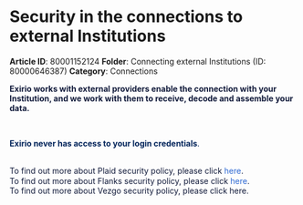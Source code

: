 # Security in the connections to external Institutions

**Article ID**: 80001152124
**Folder**: Connecting external Institutions (ID: 80000646387)
**Category**: Connections

<p dir="ltr"><span style="box-sizing: border-box; color: rgb(3, 37, 91); font-family: "Source Sans Pro", Helvetica, Arial, sans-serif; font-style: normal; font-variant-ligatures: normal; font-variant-caps: normal; font-weight: 400; letter-spacing: normal; orphans: 2; text-align: justify; text-indent: 0px; text-transform: none; widows: 2; word-spacing: 0px; -webkit-text-stroke-width: 0px; white-space: normal;  text-decoration-thickness: initial; text-decoration-style: initial; text-decoration-color: initial; font-size: 16px;"><span dir="ltr" style="box-sizing: border-box; line-height: 17.12px;"><strong dir="ltr" style="box-sizing: border-box; font-weight: bold;"><span dir="ltr" style="color: rgb(19, 28, 60); font-family: "Source Sans Pro", Helvetica, Arial, sans-serif; font-size: 16px; font-style: normal; font-variant-ligatures: normal; font-variant-caps: normal; font-weight: 400; letter-spacing: normal; orphans: 2; text-align: justify; text-indent: 0px; text-transform: none; widows: 2; word-spacing: 0px; -webkit-text-stroke-width: 0px; white-space: normal;  text-decoration-thickness: initial; text-decoration-style: initial; text-decoration-color: initial; display: inline !important; float: none;">Exirio works with <strong dir="ltr" style="box-sizing: border-box; font-weight: bold; color: rgb(3, 37, 91); font-family: "Source Sans Pro", Helvetica, Arial, sans-serif; font-size: 16px; font-style: normal; font-variant-ligatures: normal; font-variant-caps: normal; letter-spacing: normal; orphans: 2; text-align: justify; text-indent: 0px; text-transform: none; widows: 2; word-spacing: 0px; -webkit-text-stroke-width: 0px; white-space: normal;  text-decoration-thickness: initial; text-decoration-style: initial; text-decoration-color: initial;"><span dir="ltr" style="box-sizing: border-box; color: rgb(19, 28, 60); font-family: "Source Sans Pro", Helvetica, Arial, sans-serif; font-size: 16px; font-style: normal; font-variant-ligatures: normal; font-variant-caps: normal; font-weight: 400; letter-spacing: normal; orphans: 2; text-align: justify; text-indent: 0px; text-transform: none; widows: 2; word-spacing: 0px; -webkit-text-stroke-width: 0px; white-space: normal; text-decoration-thickness: initial; text-decoration-style: initial; text-decoration-color: initial; display: inline !important;">external providers</span></strong> <strong dir="ltr" style="box-sizing: border-box; font-weight: bold; color: rgb(3, 37, 91); font-family: "Source Sans Pro", Helvetica, Arial, sans-serif; font-size: 16px; font-style: normal; font-variant-ligatures: normal; font-variant-caps: normal; letter-spacing: normal; orphans: 2; text-align: justify; text-indent: 0px; text-transform: none; widows: 2; word-spacing: 0px; -webkit-text-stroke-width: 0px; white-space: normal;  text-decoration-thickness: initial; text-decoration-style: initial; text-decoration-color: initial;"><span dir="ltr" style="box-sizing: border-box; color: rgb(19, 28, 60); font-family: "Source Sans Pro", Helvetica, Arial, sans-serif; font-size: 16px; font-style: normal; font-variant-ligatures: normal; font-variant-caps: normal; font-weight: 400; letter-spacing: normal; orphans: 2; text-align: justify; text-indent: 0px; text-transform: none; widows: 2; word-spacing: 0px; -webkit-text-stroke-width: 0px; white-space: normal; text-decoration-thickness: initial; text-decoration-style: initial; text-decoration-color: initial; display: inline !important;">enable the connection with your Institution, and we work with them </span></strong>to receive, decode and assemble your data. </span></strong></span></span></p><p dir="ltr"><br></p><p dir="ltr"><span style="box-sizing: border-box; color: rgb(3, 37, 91); font-family: "Source Sans Pro", Helvetica, Arial, sans-serif; font-style: normal; font-variant-ligatures: normal; font-variant-caps: normal; font-weight: 400; letter-spacing: normal; orphans: 2; text-align: justify; text-indent: 0px; text-transform: none; widows: 2; word-spacing: 0px; -webkit-text-stroke-width: 0px; white-space: normal;  text-decoration-thickness: initial; text-decoration-style: initial; text-decoration-color: initial; font-size: 16px;"><span dir="ltr" style="box-sizing: border-box; line-height: 17.12px;"><strong dir="ltr" style="box-sizing: border-box; font-weight: bold;">Exirio never has access to your login credentials</strong>. </span></span></p><p dir="ltr"><br style="box-sizing: border-box; color: rgb(3, 37, 91); font-family: "Source Sans Pro", Helvetica, Arial, sans-serif; font-size: 15px; font-style: normal; font-variant-ligatures: normal; font-variant-caps: normal; font-weight: 400; letter-spacing: normal; orphans: 2; text-align: justify; text-indent: 0px; text-transform: none; widows: 2; word-spacing: 0px; -webkit-text-stroke-width: 0px; white-space: normal;  text-decoration-thickness: initial; text-decoration-style: initial; text-decoration-color: initial;"><span style="box-sizing: border-box; color: rgb(3, 37, 91); font-family: "Source Sans Pro", Helvetica, Arial, sans-serif; font-style: normal; font-variant-ligatures: normal; font-variant-caps: normal; font-weight: 400; letter-spacing: normal; orphans: 2; text-align: justify; text-indent: 0px; text-transform: none; widows: 2; word-spacing: 0px; -webkit-text-stroke-width: 0px; white-space: normal;  text-decoration-thickness: initial; text-decoration-style: initial; text-decoration-color: initial; font-size: 16px;"><span dir="ltr" style="box-sizing: border-box; line-height: 17.12px;"><span dir="ltr" style="box-sizing: border-box; line-height: 17.12px; color: rgb(19, 28, 60);">To find out more about Plaid security policy, please click </span><span dir="ltr" style="box-sizing: border-box; color: rgb(19, 28, 60);"><a href="https://plaid.com/safety/" style="box-sizing: border-box; color: rgb(46, 105, 211); text-decoration: none;">here</a>. </span></span></span><br style="box-sizing: border-box; color: rgb(3, 37, 91); font-family: "Source Sans Pro", Helvetica, Arial, sans-serif; font-size: 15px; font-style: normal; font-variant-ligatures: normal; font-variant-caps: normal; font-weight: 400; letter-spacing: normal; orphans: 2; text-align: justify; text-indent: 0px; text-transform: none; widows: 2; word-spacing: 0px; -webkit-text-stroke-width: 0px; white-space: normal;  text-decoration-thickness: initial; text-decoration-style: initial; text-decoration-color: initial;"><span style="box-sizing: border-box; color: rgb(3, 37, 91); font-family: "Source Sans Pro", Helvetica, Arial, sans-serif; font-style: normal; font-variant-ligatures: normal; font-variant-caps: normal; font-weight: 400; letter-spacing: normal; orphans: 2; text-align: justify; text-indent: 0px; text-transform: none; widows: 2; word-spacing: 0px; -webkit-text-stroke-width: 0px; white-space: normal;  text-decoration-thickness: initial; text-decoration-style: initial; text-decoration-color: initial; font-size: 16px;"><span dir="ltr" style="box-sizing: border-box; line-height: 17.12px;"><span dir="ltr" style="box-sizing: border-box; color: rgb(19, 28, 60);"><span dir="ltr" style="box-sizing: border-box; line-height: 17.12px; color: rgb(19, 28, 60);">To find out more about Flanks security policy, please click </span><span dir="ltr" style="box-sizing: border-box; color: rgb(19, 28, 60);"><a href="https://www.flanks.io/" style="box-sizing: border-box; color: rgb(46, 105, 211); text-decoration: none;">here</a>. </span></span></span></span><br style="box-sizing: border-box; color: rgb(3, 37, 91); font-family: "Source Sans Pro", Helvetica, Arial, sans-serif; font-size: 15px; font-style: normal; font-variant-ligatures: normal; font-variant-caps: normal; font-weight: 400; letter-spacing: normal; orphans: 2; text-align: justify; text-indent: 0px; text-transform: none; widows: 2; word-spacing: 0px; -webkit-text-stroke-width: 0px; white-space: normal;  text-decoration-thickness: initial; text-decoration-style: initial; text-decoration-color: initial;"><span style="box-sizing: border-box; color: rgb(3, 37, 91); font-family: "Source Sans Pro", Helvetica, Arial, sans-serif; font-style: normal; font-variant-ligatures: normal; font-variant-caps: normal; font-weight: 400; letter-spacing: normal; orphans: 2; text-align: justify; text-indent: 0px; text-transform: none; widows: 2; word-spacing: 0px; -webkit-text-stroke-width: 0px; white-space: normal;  text-decoration-thickness: initial; text-decoration-style: initial; text-decoration-color: initial; font-size: 16px;"><span dir="ltr" style="box-sizing: border-box; line-height: 17.12px;"><span dir="ltr" style="box-sizing: border-box; line-height: 17.12px; color: rgb(19, 28, 60);">To find out more about Vezgo security policy, please click </span><span dir="ltr" style="box-sizing: border-box; color: rgb(19, 28, 60);"><a dir="ltr" href="https://vezgo.com/security" rel="noopener noreferrer" style="box-sizing: border-box; color: inherit; text-decoration: none; background-color: transparent;" target="_blank">here</a>.</span></span></span></p>